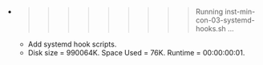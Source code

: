 * >>>>>>>>> Running inst-min-con-03-systemd-hooks.sh ...
  * Add systemd hook scripts.
  * Disk size = 990064K. Space Used = 76K. Runtime = 00:00:00:01.
